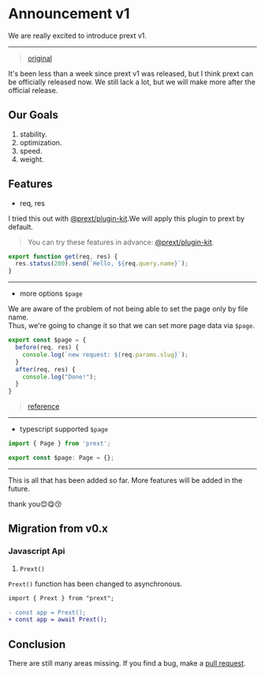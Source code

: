 # Announcement v1

We are really excited to introduce prext v1.

---

> [original](https://github.com/do4ng/prext/issues/11)

It's been less than a week since prext v1 was released, but I think prext can be officially released now.
We still lack a lot, but we will make more after the official release.

## Our Goals

1. stability.
2. optimization.
3. speed.
4. weight.

## Features

- req, res

I tried this out with [@prext/plugin-kit](https://github.com/do4ng/prext/tree/main/packages/plugin-kit).We will apply this plugin to prext by default.

> You can try these features in advance: [@prext/plugin-kit](https://github.com/do4ng/prext/tree/main/packages/plugin-kit).

```js
export function get(req, res) {
  res.status(200).send(`Hello, ${req.query.name}`);
}
```

---

- more options `$page`

We are aware of the problem of not being able to set the page only by file name.  
Thus, we're going to change it so that we can set more page data via `$page`.

```js
export const $page = {
  before(req, res) {
    console.log(`new request: ${req.params.slug}`);
  }
  after(req, res) {
    console.log("Done!");
  }
}
```

> [reference](/guide/guide-page)

---

- typescript supported `$page`

```ts
import { Page } from 'prext';

export const $page: Page = {};
```

---

This is all that has been added so far. More features will be added in the future.

thank you😊😋😚

## Migration from v0.x

### Javascript Api

1. `Prext()`

`Prext()` function has been changed to asynchronous.

```diff
import { Prext } from "prext";

- const app = Prext();
+ const app = await Prext();
```

## Conclusion

There are still many areas missing. If you find a bug, make a [pull request](https://github.com/do4ng/prext/pulls).
